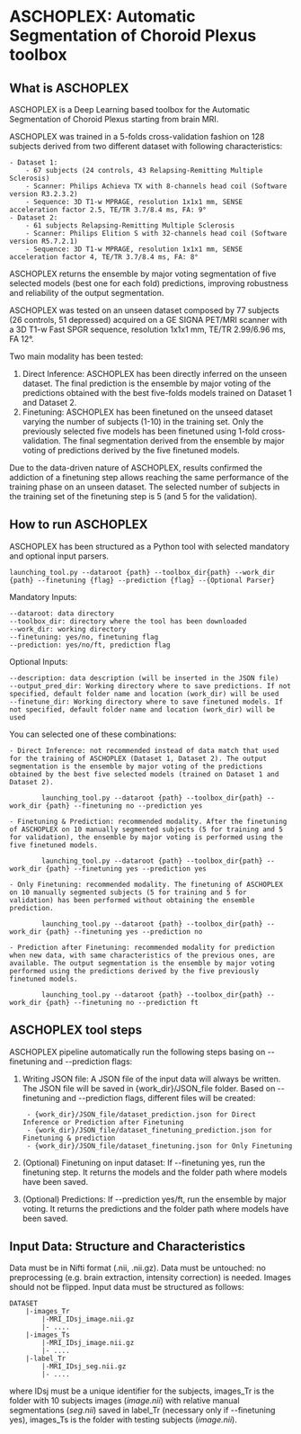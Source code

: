 # ASCHOPLEX: Automatic Segmentation of Choroid Plexus toolbox

## What is ASCHOPLEX
ASCHOPLEX is a Deep Learning based toolbox for the Automatic Segmentation of Choroid Plexus starting from brain MRI. 

ASCHOPLEX was trained in a 5-folds cross-validation fashion on 128 subjects derived from two different dataset with following characteristics:

    - Dataset 1: 
        - 67 subjects (24 controls, 43 Relapsing-Remitting Multiple Sclerosis)
        - Scanner: Philips Achieva TX with 8-channels head coil (Software version R3.2.3.2)
        - Sequence: 3D T1-w MPRAGE, resolution 1x1x1 mm, SENSE acceleration factor 2.5, TE/TR 3.7/8.4 ms, FA: 9°
    - Dataset 2: 
        - 61 subjects Relapsing-Remitting Multiple Sclerosis
        - Scanner: Philips Elition S with 32-channels head coil (Software version R5.7.2.1)
        - Sequence: 3D T1-w MPRAGE, resolution 1x1x1 mm, SENSE acceleration factor 4, TE/TR 3.7/8.4 ms, FA: 8°

ASCHOPLEX returns the ensemble by major voting segmentation of five selected models (best one for each fold) predictions, improving robustness and reliability of the output segmentation.

ASCHOPLEX was tested on an unseen dataset composed by 77 subjects (26 controls, 51 depressed) acquired on a GE SIGNA PET/MRI scanner with a 3D T1-w Fast SPGR sequence, resolution 1x1x1 mm, TE/TR 2.99/6.96 ms, FA 12°.

Two main modality has been tested:
1. Direct Inference: ASCHOPLEX has been directly inferred on the unseen dataset. The final prediction is the ensemble by major voting of the predictions obtained with the best five-folds models trained on Dataset 1 and Dataset 2.
2. Finetuning: ASCHOPLEX has been finetuned on the unseed dataset varying the number of subjects (1-10) in the training set. Only the previously selected five models has been finetuned using 1-fold cross-validation. The final segmentation derived from the ensemble by major voting of predictions derived by the five finetuned models.

Due to the data-driven nature of ASCHOPLEX, results confirmed the addiction of a finetuning step allows reaching the same performance of the training phase on an unseen dataset. The selected number of subjects in the training set of the finetuning step is 5 (and 5 for the validation).

## How to run ASCHOPLEX

ASCHOPLEX has been structured as a Python tool with selected mandatory and optional input parsers.

    launching_tool.py --dataroot {path} --toolbox_dir{path} --work_dir {path} --finetuning {flag} --prediction {flag} --{Optional Parser}

Mandatory Inputs:

    --dataroot: data directory
    --toolbox_dir: directory where the tool has been downloaded
    --work_dir: working directory
    --finetuning: yes/no, finetuning flag
    --prediction: yes/no/ft, prediction flag

Optional Inputs:

    --description: data description (will be inserted in the JSON file)
    --output_pred_dir: Working directory where to save predictions. If not specified, default folder name and location (work_dir) will be used
    --finetune_dir: Working directory where to save finetuned models. If not specified, default folder name and location (work_dir) will be used

You can selected one of these combinations:

    - Direct Inference: not recommended instead of data match that used for the training of ASCHOPLEX (Dataset 1, Dataset 2). The output segmentation is the ensemble by major voting of the predictions obtained by the best five selected models (trained on Dataset 1 and Dataset 2).

            launching_tool.py --dataroot {path} --toolbox_dir{path} --work_dir {path} --finetuning no --prediction yes

    - Finetuning & Prediction: recommended modality. After the finetuning of ASCHOPLEX on 10 manually segmented subjects (5 for training and 5 for validation), the ensemble by major voting is performed using the five finetuned models.

            launching_tool.py --dataroot {path} --toolbox_dir{path} --work_dir {path} --finetuning yes --prediction yes

    - Only Finetuning: recommended modality. The finetuning of ASCHOPLEX on 10 manually segmented subjects (5 for training and 5 for validation) has been performed without obtaining the ensemble prediction.

            launching_tool.py --dataroot {path} --toolbox_dir{path} --work_dir {path} --finetuning yes --prediction no

    - Prediction after Finetuning: recommended modality for prediction when new data, with same characteristics of the previous ones, are available. The output segmentation is the ensemble by major voting performed using the predictions derived by the five previously finetuned models.

            launching_tool.py --dataroot {path} --toolbox_dir{path} --work_dir {path} --finetuning no --prediction ft

## ASCHOPLEX tool steps

ASCHOPLEX pipeline automatically run the following steps basing on --finetuning and --prediction flags:

1. Writing JSON file: A JSON file of the input data will always be written. The JSON file will be saved in {work_dir}/JSON_file folder.
Based on --finetuning and --prediction flags, different files will be created:

        - {work_dir}/JSON_file/dataset_prediction.json for Direct Inference or Prediction after Finetuning
        - {work_dir}/JSON_file/dataset_finetuning_prediction.json for Finetuning & prediction
        - {work_dir}/JSON_file/dataset_finetuning.json for Only Finetuning 

2. (Optional) Finetuning on input dataset: If --finetuning yes, run the finetuning step. It returns the models and the folder path where models have been saved.

3. (Optional) Predictions: If --prediction yes/ft, run the ensemble by major voting. It returns the predictions and the folder path where models have been saved.

## Input Data: Structure and Characteristics

Data must be in Nifti format (.nii, .nii.gz).
Data must be untouched: no preprocessing (e.g. brain extraction, intensity correction) is needed. Images should not be flipped.
Input data must be structured as follows:

    DATASET
        |-images_Tr
            |-MRI_IDsj_image.nii.gz
            |- ....
        |-images_Ts
            |-MRI_IDsj_image.nii.gz
            |- ....
        |-label_Tr
            |-MRI_IDsj_seg.nii.gz
            |- ....

where IDsj must be a unique identifier for the subjects, images_Tr is the folder with 10 subjects images (*image.nii*) with relative manual segmentations (*seg.nii*) saved in label_Tr (necessary only if --finetuning yes), images_Ts is the folder with testing subjects (*image.nii*).
